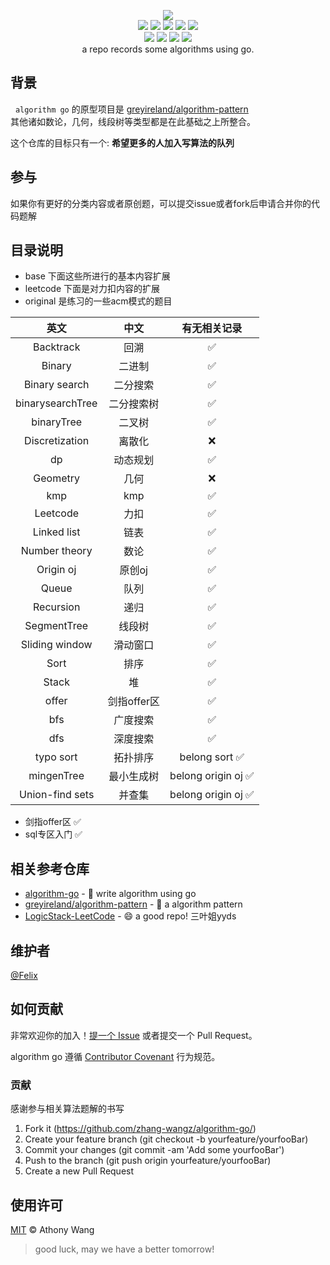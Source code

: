 <p align=center>
<img src="https://raw.githubusercontents.com/zhang-wangz/algorithm-go/main/images/header_min.png"/>
  <br>
  <a title="Hits" target="_blank" href="https://github.com/zhang-wangz/algorithm-go"><img src="https://hits.b3log.org/zhang-wangz/algorithm-go.svg"></a>
  <img src="https://img.shields.io/github/stars/zhang-wangz/algorithm-go?style=flat-square"/>
  <img src="https://img.shields.io/github/contributors/zhang-wangz/algorithm-go?style=flat-square"/>
  <img src="https://img.shields.io/github/commit-activity/y/zhang-wangz/algorithm-go?style=flat-square"/>
  <img src="https://img.shields.io/github/last-commit/zhang-wangz/algorithm-go?style=flat-square"/>
  <br>
  <img src="https://img.shields.io/github/issues/zhang-wangz/algorithm-go?style=flat-square"/>
  <img src="https://img.shields.io/github/issues-pr/zhang-wangz/algorithm-go?style=flat-square"/>
  <img src="https://img.shields.io/github/watchers/zhang-wangz/algorithm-go?style=flat-square"/>
  <img src="https://img.shields.io/github/issues-closed/zhang-wangz/algorithm-go?style=flat-square"/>
  <br>
  a repo records some algorithms using go.
</p>

## 背景

&nbsp; `algorithm go` 的原型项目是 [greyireland/algorithm-pattern](https://github.com/greyireland/algorithm-pattern) <br/>
其他诸如数论，几何，线段树等类型都是在此基础之上所整合。

这个仓库的目标只有一个: **希望更多的人加入写算法的队列** 

## 参与
如果你有更好的分类内容或者原创题，可以提交issue或者fork后申请合并你的代码题解

## 目录说明
- base 下面这些所进行的基本内容扩展 <br/>
- leetcode 下面是对力扣内容的扩展
- original 是练习的一些acm模式的题目

|       英文       |  中文  | 有无相关记录 |
| :--------------: | :--------: | :----: |
|    Backtrack     |    回溯    |   ✅    |
|      Binary      |   二进制   |   ✅    |
|  Binary search   |  二分搜索  |   ✅    |
| binarysearchTree | 二分搜索树 |   ✅    |
|    binaryTree    |   二叉树   |   ✅    |
|  Discretization  |   离散化   |   ❌    |
|        dp        |  动态规划  |   ✅    |
|     Geometry     |    几何    |   ❌    |
|       kmp        |    kmp     |   ✅    |
|     Leetcode     |    力扣    |   ✅    |
|   Linked list    |    链表    |   ✅    |
|  Number theory   |    数论    |   ✅    |
|    Origin oj     |   原创oj   |   ✅    |
|      Queue       |    队列    |   ✅    |
|    Recursion     |    递归    |   ✅    |
|   SegmentTree    |   线段树   |   ✅    |
|  Sliding window  |  滑动窗口  |   ✅    |
|       Sort       |    排序    |   ✅    |
|      Stack       |     堆     |   ✅    |
|      offer       |    剑指offer区    |   ✅    |
| bfs | 广度搜索 | ✅ |
| dfs | 深度搜索 | ✅ |
| typo sort | 拓扑排序 | belong sort  ✅ |
| mingenTree | 最小生成树 | belong origin oj  ✅ |
| Union-find sets | 并查集 | belong origin oj  ✅ |
- 剑指offer区 ✅
- sql专区入门  ✅ 


## 相关参考仓库

- [algorithm-go](https://github.com/zhang-wangz/algorithm-go) - 💌 write algorithm using go
- [greyireland/algorithm-pattern](https://github.com/greyireland/algorithm-pattern) - 🍬 a algorithm pattern 
- [LogicStack-LeetCode](https://github.com/SharingSource/LogicStack-LeetCode) - 😄 a good repo! 三叶姐yyds

## 维护者
[@Felix‌](https://github.com/zhang-wangz)


## 如何贡献
非常欢迎你的加入！[提一个 Issue](https://github.com/zhang-wangz/algorithm-go/issues/new) 或者提交一个 Pull Request。


algorithm go 遵循 [Contributor Covenant](http://contributor-covenant.org/version/1/3/0/) 行为规范。


### 贡献

感谢参与相关算法题解的书写

1. Fork it (https://github.com/zhang-wangz/algorithm-go/)
2. Create your feature branch (git checkout -b yourfeature/yourfooBar)
3. Commit your changes (git commit -am 'Add some yourfooBar')
4. Push to the branch (git push origin yourfeature/yourfooBar)
5. Create a new Pull Request

## 使用许可

[MIT](LICENSE) © Athony Wang 
> good luck, may we have a better tomorrow!

